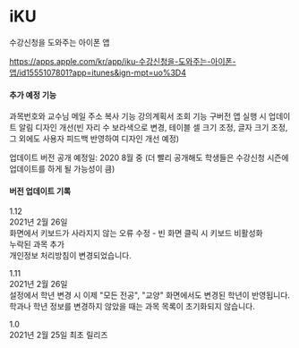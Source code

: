 # iKU
수강신청을 도와주는 아이폰 앱

https://apps.apple.com/kr/app/iku-수강신청을-도와주는-아이폰-앱/id1555107801?app=itunes&ign-mpt=uo%3D4

#### 추가 예정 기능
과목번호와 교수님 메일 주소 복사 기능
강의계획서 조회 기능
구버전 앱 실행 시 업데이트 알림
디자인 개선(빈 자리 수 보라색으로 변경, 테이블 셀 크기 조정, 글자 크기 조정, 그 외에도 사용자 피드백 반영하여 디자인 개선 예정)

업데이트 버전 공개 예정일: 2020 8월 중 (더 빨리 공개해도 학생들은 수강신청 시즌에 업데이트를 하게 될 가능성이 큼)

#### 버전 업데이트 기록
1.12  
2021년 2월 26일  
화면에서 키보드가 사라지지 않는 오류 수정 - 빈 화면 클릭 시 키보드 비활성화  
누락된 과목 추가  
개인정보 처리방침이 변경되었습니다.  

1.11  
2021년 2월 26일  
설정에서 학년 변경 시 이제 "모든 전공", "교양" 화면에서도 변경된 학년이 반영됩니다.  
학과나 학년 정보를 변경하지 않았을 때는 과목 목록이 초기화되지 않습니다.  

1.0  
2021년 2월 25일 
최초 릴리즈  
